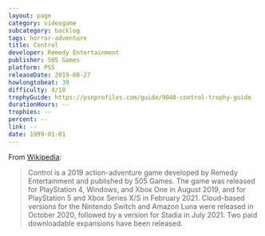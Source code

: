 ```yaml
---
layout: page
category: videogame
subcategory: backlog
tags: horror-adventure
title: Control
developer: Remedy Entertainment
publisher: 505 Games
platform: PS5
releaseDate: 2019-08-27
howlongtobeat: 39
difficulty: 4/10
trophyGuide: https://psnprofiles.com/guide/9040-control-trophy-guide
durationHours: --
trophies: --
percent: --
link: --
date: 1999-01-01
---
```


From [Wikipedia](https://en.wikipedia.org/wiki/Control_(video_game)):

> Control is a 2019 action-adventure game developed by Remedy Entertainment and published by 505 Games. The game was released for PlayStation 4, Windows, and Xbox One in August 2019, and for PlayStation 5 and Xbox Series X/S in February 2021. Cloud-based versions for the Nintendo Switch and Amazon Luna were released in October 2020, followed by a version for Stadia in July 2021. Two paid downloadable expansions have been released.
